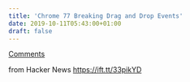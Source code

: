 ```yaml
---
title: 'Chrome 77 Breaking Drag and Drop Events'
date: 2019-10-11T05:43:00+01:00
draft: false
---
```


[Comments](https://news.ycombinator.com/item?id=21221373)  
  
from Hacker News https://ift.tt/33pikYD